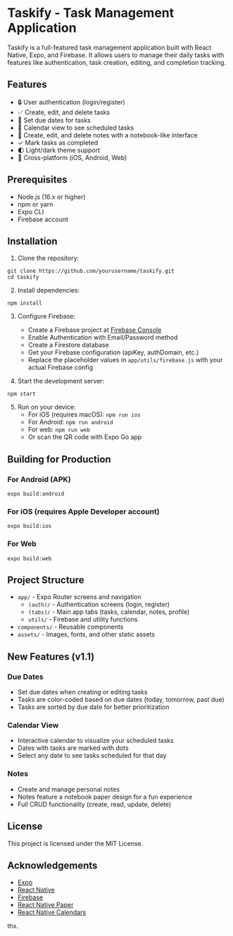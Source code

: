 # Taskify - Task Management Application

Taskify is a full-featured task management application built with React Native, Expo, and Firebase. It allows users to manage their daily tasks with features like authentication, task creation, editing, and completion tracking.

## Features

- 🔒 User authentication (login/register)
- ✅ Create, edit, and delete tasks
- 📆 Set due dates for tasks
- 📅 Calendar view to see scheduled tasks
- 📝 Create, edit, and delete notes with a notebook-like interface
- ✓ Mark tasks as completed
- 🌓 Light/dark theme support
- 📱 Cross-platform (iOS, Android, Web)

## Prerequisites

- Node.js (16.x or higher)
- npm or yarn
- Expo CLI
- Firebase account

## Installation

1. Clone the repository:
```
git clone https://github.com/yourusername/taskify.git
cd taskify
```

2. Install dependencies:
```
npm install
```

3. Configure Firebase:
   - Create a Firebase project at [Firebase Console](https://console.firebase.google.com/)
   - Enable Authentication with Email/Password method
   - Create a Firestore database
   - Get your Firebase configuration (apiKey, authDomain, etc.)
   - Replace the placeholder values in `app/utils/firebase.js` with your actual Firebase config

4. Start the development server:
```
npm start
```

5. Run on your device:
   - For iOS (requires macOS): `npm run ios`
   - For Android: `npm run android`
   - For web: `npm run web`
   - Or scan the QR code with Expo Go app

## Building for Production

### For Android (APK)

```
expo build:android
```

### For iOS (requires Apple Developer account)

```
expo build:ios
```

### For Web

```
expo build:web
```

## Project Structure

- `app/` - Expo Router screens and navigation
  - `(auth)/` - Authentication screens (login, register)
  - `(tabs)/` - Main app tabs (tasks, calendar, notes, profile)
  - `utils/` - Firebase and utility functions
- `components/` - Reusable components
- `assets/` - Images, fonts, and other static assets

## New Features (v1.1)

### Due Dates
- Set due dates when creating or editing tasks
- Tasks are color-coded based on due dates (today, tomorrow, past due)
- Tasks are sorted by due date for better prioritization

### Calendar View
- Interactive calendar to visualize your scheduled tasks
- Dates with tasks are marked with dots
- Select any date to see tasks scheduled for that day

### Notes
- Create and manage personal notes
- Notes feature a notebook paper design for a fun experience
- Full CRUD functionality (create, read, update, delete)

## License

This project is licensed under the MIT License.

## Acknowledgements

- [Expo](https://expo.dev)
- [React Native](https://reactnative.dev)
- [Firebase](https://firebase.google.com)
- [React Native Paper](https://reactnativepaper.com)
- [React Native Calendars](https://github.com/wix/react-native-calendars)

thx.
